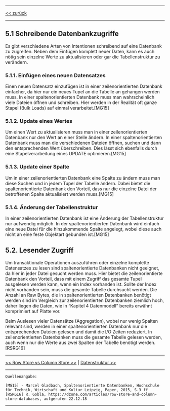 ***

[<< zurück](02_toc.md)

***

## 5.1 Schreibende Datenbankzugriffe

Es gibt verschiedene Arten von Intentionen schreibend auf eine Datenbank zu zugreifen. Neben dem Einfügen komplett neuer Daten, kann es auch nötig sein einzelne Werte zu aktualisieren oder gar die Tabellenstruktur zu verändern.

### 5.1.1. Einfügen eines neuen Datensatzes
Einen neuen Datensatz einzufügen ist in einer zeilenorientierten Datenbank einfacher, da hier nur ein neues Tupel an die Tabelle an gehangen werden muss. In einer spaltenorientierten Datenbank muss man wahrscheinlich viele Dateien öffnen und schreiben. Hier werden in der Realität oft ganze Stapel (Bulk Loads) auf einmal verarbeitet.[MG15]

### 5.1.2. Update eines Wertes
Um einen Wert zu aktualisieren muss man in einer zeilenorientierten Datenbank nur den Wert an einer Stelle ändern. In einer spaltenorientierten Datenbank muss man die verschiedenen Dateien öffnen, suchen und dann den entsprechenden Wert überschreiben. Dies lässt sich ebenfalls durch eine Stapelverarbeitung eines UPDATE optimieren.[MG15]

### 5.1.3. Update einer Spalte
Um in einer zeilenorientierten Datenbank eine Spalte zu ändern muss man diese Suchen und in jedem Tupel der Tabelle ändern. Dabei  bietet die spaltenorientierte Datenbank den Vorteil, dass nur die einzelne Datei der betroffenen Spalte aktualisiert werden muss.[MG15]

### 5.1.4. Änderung der Tabellenstruktur
In einer zeilenorientierten Datenbank ist eine Änderung der Tabellenstruktur nur aufwendig möglich. In der spaltenorientierten Datenbank wird einfach eine neue Datei für die hinzukommende Spalte angelegt, wobei diese auch nicht an eine feste Objektart gebunden ist.[MG15]


## 5.2. Lesender Zugriff
Um transaktionale Operationen auszuführen oder einzelne komplette Datensatzes zu lesen sind spaltenorientierte Datenbanken nicht geeignet, da hier in jeder Datei gesucht werden muss. Hier bietet die zeilenorientierte Datenbank den Vorteil, dass mit einem Zugriff das gesamte Tupel ausgelesen werden kann, wenn ein Index vorhanden ist. Sollte der Index nicht vorhanden sein, muss die gesamte Tabelle durchsucht werden. 
Die Anzahl an Raw Bytes, die in spaltenorientierten Datenbanken benötigt werden sind im Vergleich zur zeilenorientierten Datenbanken ziemlich hoch, daher liegen die Daten, wie in “Kapitel 4 Datenmodell” bereits erwähnt komprimiert auf Platte vor.

Beim Auslesen vieler Datensätze (Aggregation), wobei nur wenig Spalten relevant sind, werden in einer spaltenorientierten Datenbank nur die entsprechenden Dateien gelesen und damit die I/O Zeiten reduziert. In zeilenorientierten Datenbanken muss die gesamte Tabelle gelesen werden, auch wenn nur die Werte aus zwei Spalten der Tabelle benötigt werden.[RSRG16]



***

[<< Row Store vs Column Store >>](07-1_row-colum-store.md) | [Datenstruktur >>](07-3_normalized_data_structure.md)

***

```
Quellenangabe:

[MG15] - Marcel Gladbach, Spaltenorientierte Datenbanken, Hochschule für Technik, Wirtschaft und Kultur Leipzig, Paper, 2015, S.3 ff
[RSRG16] R. Gobla, https://dzone.com/articles/row-store-and-column-store-databases, aufgerufen 22.12.18 

```

***

